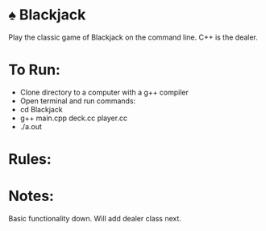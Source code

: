 # :spades: Blackjack
Play the classic game of Blackjack on the command line. C++ is the dealer.

# To Run:
- Clone directory to a computer with a g++ compiler
- Open terminal and run commands:
- cd Blackjack
- g++ main.cpp deck.cc player.cc
- ./a.out

# Rules:


# Notes:
Basic functionality down. Will add dealer class next.
